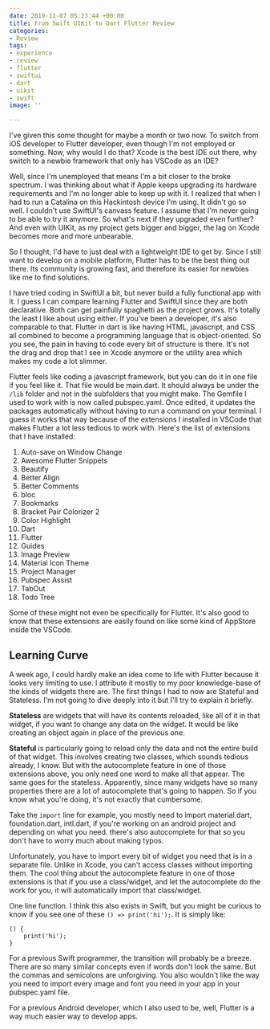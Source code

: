 ```yaml
---
date: 2019-11-07 05:23:44 +00:00
title: From Swift UIKit to Dart Flutter Review
categories:
- Review
tags:
- experience
- review
- flutter
- swiftui
- dart
- uikit
- swift
image: ''

---
```

I've given this some thought for maybe a month or two now. To switch from iOS developer to Flutter developer, even though I'm not employed or something. Now, why would I do that? Xcode is the best IDE out there, why switch to a newbie framework that only has VSCode as an IDE?

Well, since I'm unemployed that means I'm a bit closer to the broke spectrum. I was thinking about what if Apple keeps upgrading its hardware requirements and I'm no longer able to keep up with it. I realized that when I had to run a Catalina on this Hackintosh device I'm using. It didn't go so well. I couldn't use SwiftUI's canvass feature. I assume that I'm never going to be able to try it anymore. So what's next if they upgraded even further? And even with UIKit, as my project gets bigger and bigger, the lag on Xcode becomes more and more unbearable.

So I thought, I'd have to just deal with a lightweight IDE to get by. Since I still want to develop on a mobile platform, Flutter has to be the best thing out there. Its community is growing fast, and therefore its easier for newbies like me to find solutions.

I have tried coding in SwiftUI a bit, but never build a fully functional app with it. I guess I can compare learning Flutter and SwiftUI since they are both declarative. Both can get painfully spaghetti as the project grows. It's totally the least I like about using either. If you've been a developer, it's also comparable to that. Flutter in dart is like having HTML, javascript, and CSS all combined to become a programming language that is object-oriented. So you see, the pain in having to code every bit of structure is there. It's not the drag and drop that I see in Xcode anymore or the utility area which makes my code a lot slimmer.

Flutter feels like coding a javascript framework, but you can do it in one file if you feel like it. That file would be main.dart. It should always be under the `/lib` folder and not in the subfolders that you might make. The Gemfile I used to work with is now called pubspec.yaml. Once edited, it updates the packages automatically without having to run a command on your terminal. I guess it works that way because of the extensions I installed in VSCode that makes Flutter a lot less tedious to work with. Here's the list of extensions that I have installed:

 1. Auto-save on Window Change
 2. Awesome Flutter Snippets
 3. Beautify
 4. Better Align
 5. Better Comments
 6. bloc
 7. Bookmarks
 8. Bracket Pair Colorizer 2
 9. Color Highlight
10. Dart
11. Flutter
12. Guides
13. Image Preview
14. Material Icon Theme
15. Project Manager
16. Pubspec Assist
17. TabOut
18. Todo Tree

Some of these might not even be specifically for Flutter. It's also good to know that these extensions are easily found on like some kind of AppStore inside the VSCode.

## Learning Curve

A week ago, I could hardly make an idea come to life with Flutter because it looks very limiting to use. I attribute it mostly to my poor knowledge-base of the kinds of widgets there are. The first things I had to now are Stateful and Stateless. I'm not going to dive deeply into it but I'll try to explain it briefly.

**Stateless** are widgets that will have its contents reloaded, like all of it in that widget, if you want to change any data on the widget. It would be like creating an object again in place of the previous one.

**Stateful** is particularly going to reload only the data and not the entire build of that widget. This involves creating two classes, which sounds tedious already, I know. But with the autocomplete feature in one of those extensions above, you only need one word to make all that appear. The same goes for the stateless. Apparently, since many widgets have so many properties there are a lot of autocomplete that's going to happen. So if you know what you're doing, it's not exactly that cumbersome.

Take the `import` line for example, you mostly need to import material.dart, foundation.dart, intl.dart, if you're working on an android project and depending on what you need. there's also autocomplete for that so you don't have to worry much about making typos.

Unfortunately, you have to import every bit of widget you need that is in a separate file. Unlike in Xcode, you can't access classes without importing them. The cool thing about the autocomplete feature in one of those extensions is that if you use a class/widget, and let the autocomplete do the work for you, it will automatically import that class/widget.

One line function. I think this also exists in Swift, but you might be curious to know if you see one of these `() => print('hi');`. It is simply like:

    () {
    	print('hi');
    }

For a previous Swift programmer, the transition will probably be a breeze. There are so many similar concepts even if words don't look the same. But the commas and semicolons are unforgiving. You also wouldn't like the way you need to import every image and font you need in your app in your pubspec.yaml file.

For a previous Android developer, which I also used to be, well, Flutter is a way much easier way to develop apps. 